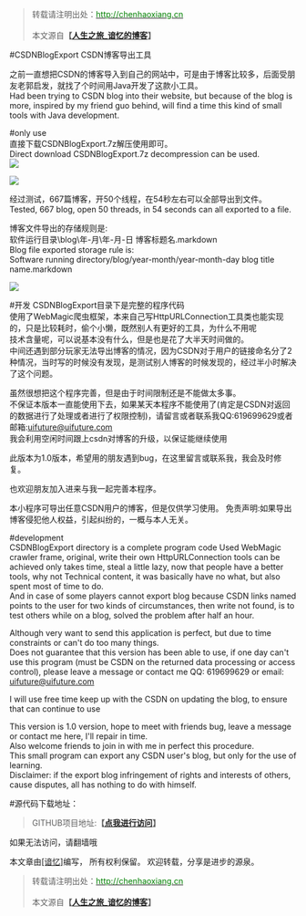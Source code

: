 <blockquote cite='陈浩翔'>
<p background-color='#D3D3D3'>转载请注明出处：<a href='http://chenhaoxiang.cn'><font color="green">http://chenhaoxiang.cn</font></a><br><br>
本文源自<strong>【<a href='http://chenhaoxiang.cn' target='_blank'>人生之旅_谙忆的博客</a>】</strong></p>
</blockquote>
#CSDNBlogExport  
CSDN博客导出工具

之前一直想把CSDN的博客导入到自己的网站中，可是由于博客比较多，后面受朋友老郭启发，就找了个时间用Java开发了这款小工具。  
Had been trying to CSDN blog into their website, but because of the blog is more, inspired by my friend guo behind, will find a time this kind of small tools with Java development.  

#only use  
直接下载CSDNBlogExport.7z解压使用即可。   
Direct download CSDNBlogExport.7z decompression can be used.  
![](http://i.imgur.com/H5mMN3E.png)  

![](http://i.imgur.com/MBLoPTU.png)  

经过测试，667篇博客，开50个线程，在54秒左右可以全部导出到文件。  
Tested, 667 blog, open 50 threads, in 54 seconds can all exported to a file.
 
博客文件导出的存储规则是:  
软件运行目录\blog\年-月\年-月-日 博客标题名.markdown   
Blog file exported storage rule is:  
Software running directory/blog/year-month/year-month-day blog title name.markdown  

![](http://i.imgur.com/tWkpxob.png)  

#开发
CSDNBlogExport目录下是完整的程序代码  
使用了WebMagic爬虫框架，本来自己写HttpURLConnection工具类也能实现的，只是比较耗时，偷个小懒，既然别人有更好的工具，为什么不用呢  
技术含量呢，可以说基本没有什么，但是也是花了大半天时间做的。  
中间还遇到部分玩家无法导出博客的情况，因为CSDN对于用户的链接命名分了2种情况，当时写的时候没有发现，是测试别人博客的时候发现的，经过半小时解决了这个问题。  

虽然很想把这个程序完善，但是由于时间限制还是不能做太多事。  
不保证本版本一直能使用下去，如果某天本程序不能使用了(肯定是CSDN对返回的数据进行了处理或者进行了权限控制)，请留言或者联系我QQ:619699629或者邮箱:uifuture@uifuture.com  
我会利用空闲时间跟上csdn对博客的升级，以保证能继续使用  

此版本为1.0版本，希望用的朋友遇到bug，在这里留言或联系我，我会及时修复。

也欢迎朋友加入进来与我一起完善本程序。

本小程序可导出任意CSDN用户的博客，但是仅供学习使用。
免责声明:如果导出博客侵犯他人权益，引起纠纷的，一概与本人无关。


#development  
CSDNBlogExport directory is a complete program code
Used WebMagic crawler frame, original, write their own HttpURLConnection tools can be achieved only takes time, steal a little lazy, now that people have a better tools, why not
Technical content, it was basically have no what, but also spent most of time to do.   
And in case of some players cannot export blog because CSDN links named points to the user for two kinds of circumstances, then write not found, is to test others while on a blog, solved the problem after half an hour.
   
Although very want to send this application is perfect, but due to time constraints or can't do too many things.   
Does not guarantee that this version has been able to use, if one day can't use this program (must be CSDN on the returned data processing or access control), please leave a message or contact me QQ: 619699629 or email: uifuture@uifuture.com  

I will use free time keep up with the CSDN on updating the blog, to ensure that can continue to use  

This version is 1.0 version, hope to meet with friends bug, leave a message or contact me here, I'll repair in time.  
Also welcome friends to join in with me in perfect this procedure.  
This small program can export any CSDN user's blog, but only for the use of learning.  
Disclaimer: if the export blog infringement of rights and interests of others, cause disputes, all has nothing to do with himself.  

#源代码下载地址：
<blockquote cite='陈浩翔'>
GITHUB项目地址:<strong>【<a href='https://github.com/chenhaoxiang/CSDNBlogExport' target='_blank'>点我进行访问</a>】</strong></p>
</blockquote>
如果无法访问，请翻墙哦  


本文章由<a href="http://chenhaoxiang.cn/">[谙忆]</a>编写， 所有权利保留。 
欢迎转载，分享是进步的源泉。
<blockquote cite='陈浩翔'>
<p background-color='#D3D3D3'>转载请注明出处：<a href='http://chenhaoxiang.cn'><font color="green">http://chenhaoxiang.cn</font></a><br><br>
本文源自<strong>【<a href='http://chenhaoxiang.cn' target='_blank'>人生之旅_谙忆的博客</a>】</strong></p>
</blockquote>
